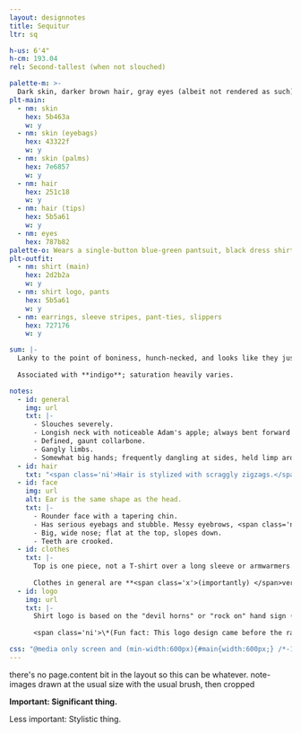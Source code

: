 ```yaml
---
layout: designnotes
title: Sequitur
ltr: sq

h-us: 6'4"
h-cm: 193.04
rel: Second-tallest (when not slouched)

palette-m: >-
  Dark skin, darker brown hair, gray eyes (albeit not rendered as such). Hair is a long, messy wave, and dyed at the tips (appears gray, very faded).
plt-main:
  - nm: skin
    hex: 5b463a
    w: y
  - nm: skin (eyebags)
    hex: 43322f
    w: y
  - nm: skin (palms)
    hex: 7e6857
    w: y
  - nm: hair
    hex: 251c18
    w: y
  - nm: hair (tips)
    hex: 5b5a61
    w: y
  - nm: eyes
    hex: 787b82
palette-o: Wears a single-button blue-green pantsuit, black dress shirt, dark blue tie, and shoes that match the suit.
plt-outfit:
  - nm: shirt (main)
    hex: 2d2b2a
    w: y
  - nm: shirt logo, pants
    hex: 5b5a61
    w: y
  - nm: earrings, sleeve stripes, pant-ties, slippers
    hex: 727176
    w: y

sum: |-
  Lanky to the point of boniness, hunch-necked, and looks like they just rolled out of bed. Slouches for days [albeit not shown in reference for height clarity]. Striped sleeves and faded hair tips used to be brighter. Pajama pants and slippers all the way down.
  
  Associated with **indigo**; saturation heavily varies.

notes:
  - id: general
    img: url
    txt: |-
      - Slouches severely.
      - Longish neck with noticeable Adam's apple; always bent forward to some degree, even when standing upright.
      - Defined, gaunt collarbone.
      - Gangly limbs.
      - Somewhat big hands; frequently dangling at sides, held limp around torso, or absently picking teeth.
  - id: hair
    txt: "<span class='ni'>Hair is stylized with scraggly zigzags.</span> **<span class='x'>Important: </span>Bangs cover their right (viewer's left) eye.**"
  - id: face
    img: url
    alt: Ear is the same shape as the head.
    txt: |-
      - Rounder face with a tapering chin.
      - Has serious eyebags and stubble. Messy eyebrows, <span class='ni'>which match how I draw the rest of the eye. They *have* an eye color but, because of this stylization, it's not discernible.</span>
      - Big, wide nose; flat at the top, slopes down.
      - Teeth are crooked.
  - id: clothes
    txt: |-
      Top is one piece, not a T-shirt over a long sleeve or armwarmers. <span class='ni'><span class='x'>Some trivia: It's</span>Riffed loosely from the ’90s--2000s-inspired look of 100 gecs, specifically from the [<i>1000 Gecs</i> album](https://en.wikipedia.org/wiki/1000_Gecs).</span> Sleeve stripes are thin; count doesn't matter.
      
      Clothes in general are **<span class='x'>(importantly) </span>very worn**; shirt neck is is wide for lack of elasticity, logo is faded. Pajama-sweatpants are frumpy. Small wonder the slippers stay on.
  - id: logo
    img: url
    txt: |-
      Shirt logo is based on the "devil horns" or "rock on" hand sign (🤘), a gas mask, and (more loosely, by sheer coincidence*) a rabbit. (Also see [initial brainstorming](../../../gallery/roundups/2021-06) and [solo art](../../../gallery/teef); both designs are outdated but get the idea across.)
      
      <span class='ni'>\*(Fun fact: This logo design came before the rabbits! The idea that would *become* the rabbits had been around for much longer, but they didn't take shape for another few months.)</span>

css: "@media only screen and (min-width:600px){#main{width:600px;} /*-150px*/ body{width:1400px;} #content{width:600px;} #sum{width:45.65rem;}"
---
```

there's no page.content bit in the layout so this can be whatever. note-images drawn at the usual size with the usual brush, then cropped

**<span class='x'>Important: </span>Significant thing.**

<span class='ni'><span class='x'>Less important: </span>Stylistic thing.</span>